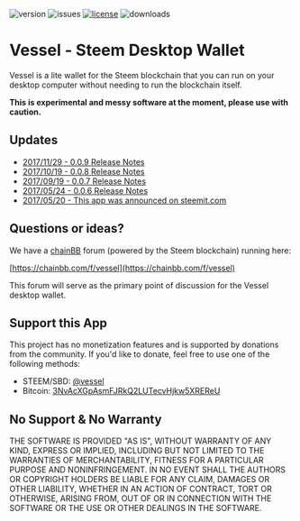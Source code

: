 ![version](https://img.shields.io/github/release/aaroncox/vessel/all.svg)
![issues](https://img.shields.io/github/issues/aaroncox/vessel.svg)
[![license](https://img.shields.io/badge/license-MIT-blue.svg)](https://raw.githubusercontent.com/aaroncox/vessel/master/LICENSE)
![downloads](https://img.shields.io/github/downloads/aaroncox/vessel/total.svg)

# Vessel - Steem Desktop Wallet

Vessel is a lite wallet for the Steem blockchain that you can run on your desktop computer without needing to run the blockchain itself.

**This is experimental and messy software at the moment, please use with caution.**

## Updates

- [2017/11/29 - 0.0.9 Release Notes](https://steemit.com/vessel/@jesta/vessel-009-witness-voting-improved-delegation-controls-auths-and-customjson-ops)
- [2017/10/19 - 0.0.8 Release Notes](https://steemit.com/steem-project/@jesta/vessel-008-configurable-steem-node-new-default-node)
- [2017/09/19 - 0.0.7 Release Notes](https://steemit.com/steem-project/@jesta/vessel-007-account-creation-encrypted-memos-bittrex)
- [2017/05/24 - 0.0.6 Release Notes](https://steemit.com/steem-project/@jesta/vessel-006-steem-power-delegation)
- [2017/05/20 - This app was announced on steemit.com](https://steemit.com/steem-project/@jesta/vessel-pre-release-looking-for-feedback)

## Questions or ideas?

We have a [chainBB](https://chainbb.com) forum (powered by the Steem blockchain) running here:

[https://chainbb.com/f/vessel](https://chainbb.com/f/vessel)

This forum will serve as the primary point of discussion for the Vessel desktop wallet.

## Support this App

This project has no monetization features and is supported by donations from the community. If you'd like to donate, feel free to use one of the following methods:

- STEEM/SBD: [@vessel](https://steemit.com/@vessel)
- Bitcoin: [3NvAcXGpAsmFJRkQ2LUTecvHjkw5XREReU](https://blockchain.info/address/3NvAcXGpAsmFJRkQ2LUTecvHjkw5XREReU)

## No Support & No Warranty

THE SOFTWARE IS PROVIDED "AS IS", WITHOUT WARRANTY OF ANY KIND, EXPRESS OR
IMPLIED, INCLUDING BUT NOT LIMITED TO THE WARRANTIES OF MERCHANTABILITY,
FITNESS FOR A PARTICULAR PURPOSE AND NONINFRINGEMENT. IN NO EVENT SHALL THE
AUTHORS OR COPYRIGHT HOLDERS BE LIABLE FOR ANY CLAIM, DAMAGES OR OTHER
LIABILITY, WHETHER IN AN ACTION OF CONTRACT, TORT OR OTHERWISE, ARISING
FROM, OUT OF OR IN CONNECTION WITH THE SOFTWARE OR THE USE OR OTHER DEALINGS
IN THE SOFTWARE.

